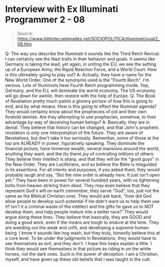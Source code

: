 # Interview with Ex Illuminati Programmer 2 - 08

> Source: https://www.bibliotecapleyades.net/SOCIOPOLITICA/illuminati/svali2_08.htm

Q: The way you describe
the Illuminati it sounds like the
Third
Reich Revival. I can certainly see the Nazi traits in their behavior
and goals. It seems like Germany is taking the lead, yet again, in
uniting the EU, we see the setting up of a European Army, the Rapid
Reaction Force, and a World Court. How is this ultimately going to
play out?
A: Actually, they have a name for the
New World Order. One of the
synonyms used is the "Fourth Reich". I'm serious.
Lots of
Illuminists have Fourth Reich programming inside. Yep, Germany, and
the EU, will dominate the world economy. The US economy will go down
for awhile, then restore with the help of Europe.
Q: The Book of Revelation pretty much paints a gloomy picture of how
this is going to end, and by what means. How is this going to effect
the Illuminati agenda? They would certainly know about the
prophecies of old and their own foretold demise. Are they attempting
to use prophecies, somehow, to their advantage by way of deceiving
human beings?
A: Basically, they are in denial. They believe that history can be
changed, and that John's prophetic revelation is only one
interpretation of the future. They are aware of Revelations, but
don't take it too seriously.
Remember, some of those at the top are ALREADY in power,
figuratively speaking. They dominate the financial picture, have
immense wealth, several mansions around the world, anything they
want, and the (to them) joy of controlling millions of others. They
believe their intellect is sharp, and that they will be the "good
guys" in the New Order. They are Luciferians, and so believe the
Bible is misguided in its assertions.
For all intents and purposes, if you asked them, they would probably
laugh and say, "But the new order is already here. It just isn't
open yet."
They have been in power for several hundred years, with no
lightening bolts from heaven striking them dead. They may even
believe that they represent God's will on earth (remember, they
serve "God", too, just not the same as the Biblical Christian one).
They would ask back, "how did God allow people to develop such
potential if He didn't want us to help them use it? Isn't it a
criminal waste of the intellect and the gifts he gave us to NOT
develop them, and help people mature into a better race?' They would
argue along these lines.
They believe that basically, they are GOOD and doing a good work,
even if the means are tough to endure at the time. They are weeding
out the weak and unfit, and developing a supreme human being. I know
it sounds like hog wash, but they truly, honestly believe this at a
core level. To be under the judgments in Revelations, they would
have to see themselves as evil, and they don't.
I hope this helps explain a little. I think they would see
themselves in that picture as riding in on the white horses, not the
dark ones. Such is the power of deception. I am a Christian, myself,
and have given up these old beliefs that I was taught in the cult.
